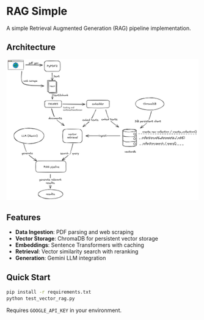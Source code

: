 # RAG Simple

A simple Retrieval Augmented Generation (RAG) pipeline implementation.

## Architecture

![Architecture Diagram](architecture.png)

## Features

- **Data Ingestion**: PDF parsing and web scraping
- **Vector Storage**: ChromaDB for persistent vector storage
- **Embeddings**: Sentence Transformers with caching
- **Retrieval**: Vector similarity search with reranking
- **Generation**: Gemini LLM integration

## Quick Start

```bash
pip install -r requirements.txt
python test_vector_rag.py
```

Requires `GOOGLE_API_KEY` in your environment.

